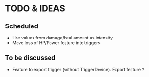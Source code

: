 ﻿# TODO & IDEAS

## Scheduled
- Use values from damage/heal amount as intensity
- Move loss of HP/Power feature into triggers

## To be discussed
- Feature to export trigger (without TriggerDevice). Export feature ?
